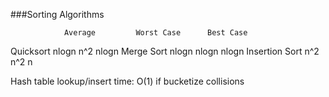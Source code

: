 ###Sorting Algorithms

				Average			Worst Case		Best Case
Quicksort		nlogn			n^2				nlogn
Merge Sort 		nlogn			nlogn			nlogn
Insertion Sort  n^2				n^2				n


Hash table lookup/insert time: O(1) if bucketize collisions

